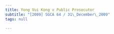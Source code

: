 ```yaml
---
title: Yong Vui Kong v Public Prosecutor
subtitle: "[2009] SGCA 64 / 31\_December\_2009"
tags: null

---
```


